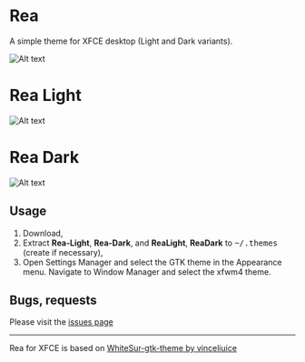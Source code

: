 # Rea
A simple theme for XFCE desktop (Light and Dark variants).

![Alt text](https://imgur.com/4CYQeb0.png?raw=true)









# Rea Light

![Alt text](https://imgur.com/tdCcie0.png?raw=true)






# Rea Dark

![Alt text](https://imgur.com/VIDdRPU.png?raw=true)





## Usage
1. Download,
2. Extract **Rea-Light**, **Rea-Dark**, and **ReaLight**, **ReaDark** to <kbd>~/.themes</kbd> (create if necessary),
3. Open Settings Manager and select the GTK theme in the Appearance menu. Navigate to Window Manager and select the xfwm4 theme.


## Bugs, requests

Please visit the <a href="https://github.com/mkole/XFCE/issues">issues page</a>

<hr></hr>




Rea for XFCE is based on <a href="https://github.com/vinceliuice/WhiteSur-gtk-theme">WhiteSur-gtk-theme by vinceliuice</a>
